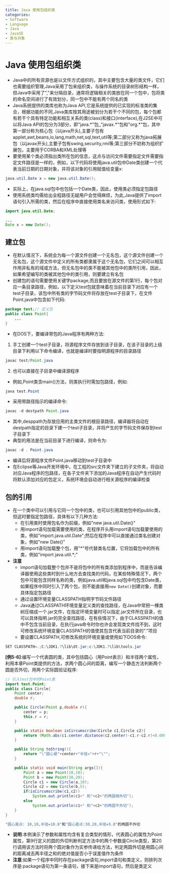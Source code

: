 ```yaml
---
title: Java 使用包组织类
categories:
- Software
- Language
- Java
- JavaSE
- 类与对象
---
```

# Java 使用包组织类

- Java中的所有资源也是以文件方式组织的，其中主要包含大量的类文件，它们也需要组织管理,Java采用了包来组织类，与操作系统的目录树形结构一样，但Java中采用了","来分隔目录，通常将逻辑相关的类放在同一个包中，包将类的命名空间进行了有效划分，同一包中不能有两个同名的类
- Java系统提供的类库也称为Java API,它是系统提供的已实现的标准类的集合，根据功能的不同,Java类库按其用途被划分为若干个不同的包，每个包都有若干个具有特定功能和相互关系的类(class)和接口(interface),在J2SE中可以将Java API的包分为3部分，即"java.\*"包,,"javax.\*"包和"org.\*"包，其中第一部分称为核心包（以java开头),主要子包有applet,awt,beans,io,lang,math,net,sql,text,util等;第二部分又称为java拓展包（以javax开头),主要子包有swing,security,rmi等;第三部分不妨称为组织扩展包，主要用于CORBA和XML处理等
- 要使用某个类必须指出类所在包的信息，这点与访问文件需要指定文件需要指定文件路径是一样的，例如，以下代码将使用java.util包中Date类创建一个代表当前日期的日期对象，并将该对象的引用赋值给变量x:

```java
java.util.Date x = new java.util.Date();
```

- 实际上，在java.sql包中也包括一个Date类，因此，使用类必须指定包路径
- 使用系统类均需给出全程路径无疑用户会觉得麻烦，为此,Java提供了import语句引入所需的类，然后在程序中直接使用类名来访问类，使用形式如下:

```java
import java.util.Date;

...
Date x = new Date();
```

## 建立包

- 在默认情况下，系统会为每一个源文件创建一个无名包，这个源文件创建一个无名包，这个源文件中定义的所有类都隶属于这个无名包，它们之间可以相互作用非私有的域或方法，但无名包中的类不能被其他包中的类所引用，因此，如果希望编写的类被其他包中的类引用，则要建立有名包
- 创建包的语句需要使用关键字package,而且要放在源文件的第1行，每个包对应一条目录路径，例如，以下定义test包就意味着在当前目录下对应有一个test子目录，该包中所有类的字节码文件将存放在test子目录下，在文件Point.java中包含如下代码:

```java
package test;// 定义包
public class Point{
    ...
}
```

- 在DOS下，要编译带包的Java程序有两种方法:

1. 手工创建一个test子目录，将源程序文件存放到该子目录，在该子目录的上级目录下利用以下命令编译，也就是编译时要指明源程序的目录路径

```java
javac test/Point.java
```

2. 也可以直接在子目录中编译源程序

- 例如,Point类含main()方法，则类执行时需加包路径，例如:

```java
java test.Point
```

- 采用带路径指示的编译命令:

```java
javac -d destpath Point.java
```

- 其中,desppath为存放应用的主类文件的根目录路径，编译器将自动在destpath指定的目录下建一个test子目录，并将产生的字节码文件保存到test子目录下
- 典型的用法是在当前目录下进行编译，则命令为:

```java
javac -d . Point.java
```

- 编译后将源程序文件Point.java移动到test子目录中
- 在Eclipse等Java开发环境中，在工程的src文件夹下建立的子文件夹，将自动对应Java程序的包路径，在各子文件夹下添加的Java程序在自动产生代码时将默认添加对应的包定义，系统环境会自动进行相关源程序的编译检查

## 包的引用

- 在一个类中可以引用与它同一个包中的类，也可以引用其他包中的public类，但这时要指定包路径，具体有以下几种方法:
    - 在引用类时使用包名作为前缀，例如"new java.util.Date()"
    - 用import语句加载需要使用的类，在程序开头用import语句加载要使用的类，例如"import.java.util.Date";然后在程序中可以直接通过类名创建对象，例如"new Date()"
    - 用import语句加载整个包，用"\*"号代替类名位置，它将加载包中的所有类，例如"import java.util.\*;"
- **注意**
    - import语句加载整个包并不是将包中的所有类添加到程序中，而是告诉编译器使用这些类时到什么地方去查找类的代码，在某些特殊情况下，两个包中可能包含同样名称的类，例如java.util和java.sql包中均包含Date类，如果程序中同时引入了两个包，则不能直接用`new Date()`创建对象，而要具体指定包路径
    - 通过设置环境变量CLASSPATH指明字节码文件路径
    - Java通过CLASSPATH环境变量定义类的查找路径，在Java中常把一棵类树压缩成一个.jar文件，在指定环境变量时可以指定.jar文件所在目录，也可以具体指明.jar的完全查找路径，在有些情况下，由于CLASSPATH的值中不包含当前目录，在执行java命令时你也许会发现类文件找不到，这时可修改系统环境变量CLASSPATH的值使其包含代表当前目录的"."项目
    - 要设置CLASSPATH,可修改系统的环境变量或使用如下DOS命令:

```java
SET CLASSPATH=.;C:\JDK1.7\lib\dt.jar;c:\JDK1.7\lib\tools.jar
```

**[例5-6]**:编写一个代表圆的类，其中包括圆心（用Point表示）和半径两个属性，利用本章Point类提供的方法，求两个圆心间的距离，编写一个静态方法判断两个圆是否外切，用两个实际圆验证程序:

```java
// 引入test包中的Point类
import test.Point;
public class Circle{
    Point center;
    double r;

    public Circle(Point p,double r){
        center = p;
        this.r = r;
    }

    public static boolean isCircumscribe(Circle c1,Circle c2){
        return (Math.abs(c1.center.distance(c2.center)-c1.r-c2.r)<0.00001);
    }

    public String toString(){
        return "\"圆心是"+center+"半径="+r+"\"";
    }

    public static void main(String args[]){
        Point a = new Point(10,10);
        Point b = new Point(30,20);
        Circle c1 = new Circle(a,10);
        Circle c2 = new Circle(b,5);
        if(isCircumscribe(c1,c2))
            System.out.println(c1+" 和"+c2+"的两圆相外切");
        else
            System.out.println(c1+" 和"+c2+"的两圆不外切");
    }
}

"圆心是点: 10,10,半径=10.0"和"圆心是点:30,20,半径=5.0"的两圆不外切
```

- **说明**:本例演示了参数和属性均含有复合类型的情形，代表圆心的属性为Point属性，第9行定义的圆的外切判断判定方法中的两个参数是Circle类型，第20行调用该方法时将两个圆对象作为实参传递给方法，判定两圆外切是用圆心间的距离减去两半径之和的绝对值是否小于误差值作为条件
- **注意**:如果一个程序中同时存在package语句,import语句和类定义，则排列次序是:package语句为第一条语句，接下来是import语句，然后是类定义
